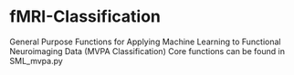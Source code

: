 # fMRI-Classification
General Purpose Functions for Applying Machine Learning to Functional Neuroimaging Data (MVPA Classification)
Core functions can be found in SML_mvpa.py
